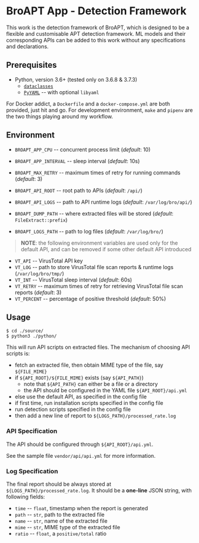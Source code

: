 # BroAPT App - Detection Framework

This work is the detection framework of BroAPT, which is designed to be a flexible and customisable
APT detection framework. ML models and their corresponding APIs can be added to this work without
any specifications and declarations.

## Prerequisites

- Python, version 3.6+ (tested only on 3.6.8 & 3.7.3)
  - [`dataclasses`](https://github.com/ericvsmith/dataclasses)
  - [`PyYAML`](https://github.com/yaml/pyyaml) -- with optional `libyaml`

For Docker addict, a `Dockerfile` and a `docker-compose.yml` are both provided, just hit and go.
For development environment, `make` and `pipenv` are the two things playing around my workflow.

## Environment

- `BROAPT_APP_CPU` -- concurrent process limit (*default*: 10)
- `BROAPT_APP_INTERVAL` -- sleep interval (*default*: 10s)
- `BROAPT_MAX_RETRY` -- maximum times of retry for running commands (*default*: 3)

- `BROAPT_API_ROOT` -- root path to APIs (*default*: `/api/`)
- `BROAPT_API_LOGS` -- path to API runtime logs (*default*: `/var/log/bro/api/`)

- `BROAPT_DUMP_PATH` -- where extracted files will be stored (*default*: `FileExtract::prefix`)
- `BROAPT_LOGS_PATH` -- path to log files (*default*: `/var/log/bro/`)

> __NOTE__: the following environment variables are used only for the default API, and can be
>           removed if some other default API introduced

- `VT_API` -- VirusTotal API key
- `VT_LOG` -- path to store VirusTotal file scan reports & runtime logs (`/var/log/bro/tmp/`)
- `VT_INT` -- VirusTotal sleep interval (*default*: 60s)
- `VT_RETRY` -- maximum times of retry for retrieving VirusTotal file scan reports (*default*: 3)
- `VT_PERCENT` -- percentage of positive threshold (*default*: 50%)

## Usage

```shell
$ cd ./source/
$ python3 ./python/
```

This will run API scripts on extracted files. The mechanism of choosing API scripts is:

- fetch an extracted file, then obtain MIME type of the file, say `${FILE_MIME}`
- if `${API_ROOT}/${FILE_MIME}` exists (say `${API_PATH}`)
  - note that `${API_PATH}` can either be a file or a directory
  - the API should be configured in the YAML file `${API_ROOT}/api.yml`
- else use the default API, as specified in the config file
- if first time, run installation scripts specified in the config file
- run detection scripts specified in the config file
- then add a new line of report to `${LOGS_PATH}/processed_rate.log`

### API Specification

The API should be configured through `${API_ROOT}/api.yml`.

See the sample file `vendor/api/api.yml` for more information.

### Log Specification

The final report should be always stored at `${LOGS_PATH}/processed_rate.log`. It
should be a **one-line** JSON string, with following fields:

- `time` -- `float`, timestamp when the report is generated
- `path` -- `str`, path to the extracted file
- `name` -- `str`, name of the extracted file
- `mime` -- `str`, MIME type of the extracted file
- `ratio` -- `float`, a `positive/total` ratio
